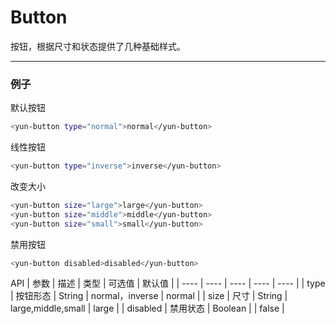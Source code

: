 # Button

按钮，根据尺寸和状态提供了几种基础样式。

------

### 例子

默认按钮
``` bash
<yun-button type="normal">normal</yun-button>
```
线性按钮
``` bash
<yun-button type="inverse">inverse</yun-button>
```
改变大小
``` bash
<yun-button size="large">large</yun-button>
<yun-button size="middle">middle</yun-button>
<yun-button size="small">small</yun-button>
```
禁用按钮
``` bash
<yun-button disabled>disabled</yun-button>
```
API
| 参数        | 描述        | 类型        | 可选值       | 默认值       |
| ----       | ----       | ----       | ----       | ----       |
| type   | 按钮形态 | String  | normal，inverse | normal |
| size       | 尺寸   | String   | large,middle,small | large |
| disabled       | 禁用状态 |  Boolean  | | false |